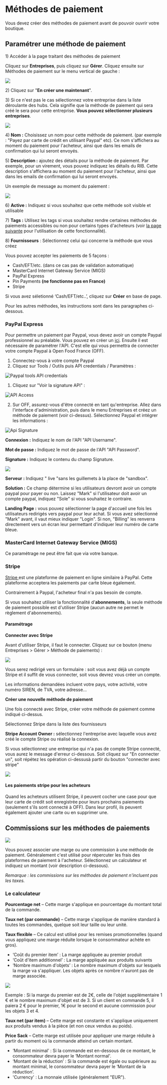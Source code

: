 # Méthodes de paiement

Vous devez créer des méthodes de paiement avant de pouvoir ouvrir votre boutique.

## Paramétrer une méthode de paiement

1\) Accéder à la page traitant des méthodes de paiement

Cliquez sur **Entreprises**, puis cliquez sur **Gérer**. Cliquez ensuite sur Méthodes de paiement sur le menu vertical de gauche :

![](../../.gitbook/assets/image%20%2816%29.png)

2\) Cliquez sur "**En créer une maintenant**".

3\) Si ce n'est pas le cas sélectionnez votre entreprise dans la liste déroulante des hubs. Cela signifie que la méthode de paiement qui sera créé le sera pour cette entreprise. **Vous pouvez sélectionner plusieurs entreprises**.

![](../../.gitbook/assets/image%20%2844%29.png)

4\) **Nom :** Choisissez un nom pour cette méthode de paiement. \(par exemple : "Payez par carte de crédit en utilisant Paypal" etc\). Ce nom s'affichera au moment du paiement pour l'acheteur, ainsi que dans les emails de confirmation qui lui seront envoyés.

5\) **Description :** ajoutez des détails pour la méthode de paiement. Par exemple, pour un virement, vous pouvez indiquez les détails du RIB. Cette description s'affichera au moment du paiement pour l'acheteur, ainsi que dans les emails de confirmation qui lui seront envoyés.

Un exemple de message au moment du paiement :

![](../../.gitbook/assets/image%20%2859%29.png)

 6\) **Active :** Indiquez si vous souhaitez que cette méthode soit visible et utilisable

7\) **Tags :** Utilisez les tags si vous souhaitez rendre certaines méthodes de paiements accessibles ou non pour certains types d'acheteurs \(voir [la page suivante](customized-shopping-experience.md#customer-tagging) pour l'utilisation de cette fonctionnalité\).

8\) **Fournisseurs** : Sélectionnez celui qui concerne la méthode que vous créez

Vous pouvez accepter les paiements de 5 façons :

* Cash/EFT/etc. \(dans ce cas pas de validation automatique\)
* MasterCard Internet Gateway Service \(MIGS\)
* PayPal Express
* Pin Payments **\(ne fonctionne pas en France\)**
* Stripe

Si vous avez séletionné ‘Cash/EFT/etc..’, cliquez sur **Créer** en base de page.

Pour les autres méthodes, les instructions sont dans les paragraphes ci-dessous.

### PayPal Express

Pour permettre un paiement par Paypal, vous devez avoir un compte Paypal professionnel au préalable. Vous pouvez en créer un [ici](https://www.paypal.com/fr/home). Ensuite il est nécessaire de paramétrer l'API. C'est elle qui vous permettra de connecter votre compte Paypal à Open Food France \(OFF\).

1. Connectez-vous à votre compte Paypal
2. Cliquez sur Tools / Outils puis API credentials / Paramètres :

![Paypal tools API credentials](https://openfoodnetwork.org/wp-content/uploads/2015/05/Paypal-tools-API-credentials.png)

1. Cliquez sur "Voir la signature API" :

![API Access](https://openfoodnetwork.org/wp-content/uploads/2015/05/API-Access.png)

2. Sur OFF, assurez-vous d'être connecté en tant qu'entreprise. Allez dans l'interface d'administration, puis dans le menu Entreprises et créez un méthode de paiement \(voir ci-dessus\). Sélectionnez Paypal et intégrer les informations :



![Api Signature](https://openfoodnetwork.org/wp-content/uploads/2015/05/Api-Signature.png)

**Connexion** **:** Indiquez le nom de l'API "API Username".

**Mot de passe :** Indiquez le mot de passe de l'API  "API Password".

**Signature :** Indiquez le contenu du champ Signature.

![](../../.gitbook/assets/image%20%2899%29.png)

**Serveur :** Indiquez " live "sans les guillemets à la place de "sandbox".

**Solution :** Ce champ détermine si les utilisateurs devront avoir un compte paypal pour payer ou non. Laissez "Mark" si l'utilisateur doit avoir un compte paypal, indiquez "Sole" si vous souhaitez le contraire.

**Landing Page :** vous pouvez sélectionner la page d'accueil une fois les utilisateurs redirigés vers paypal pour leur achat. Si vous avez sélectionné "Mark" avant, il vaut mieux indiquer "Login". Si non, "Billing" les renverra directement vers un écran leur permettant d'indiquer leur numéro de carte bleue.

### MasterCard Internet Gateway Service \(MIGS\)

Ce paramétrage ne peut être fait que via votre banque.

### Stripe

[Stripe ](https://stripe.com/au)est une plateforme de paiement en ligne similaire à PayPal. Cette plateforme acceptera les paiements par carte bleue également.

Contrairement à Paypal, l'acheteur final n'a pas besoin de compte. 

Si vous souhaitez utiliser la fonctionnalité d'**abonnements**, la seule méthode de paiement possible est d'utiliser Stripe \(aucun autre ne permet le règlement d'abonnements\).

#### Paramétrage

**Connecter avec Stripe**

Avant d'utiliser Stripe, il faut le connecter. Cliquez sur ce bouton \(menu Entreprises &gt; Gérer &gt; Méthode de paiements\) :

![](../../.gitbook/assets/image%20%2819%29.png)

Vous serez redirigé vers un formulaire : soit vous avez déjà un compte Stripe et il suffit de vous connecter, soit vous devrez vous créer un compte.

Les informations demandées incluent votre pays, votre activité, votre numéro SIREN, de TVA, votre adresse...

**Créer une nouvelle méthode de paiement**

Une fois connecté avec Stripe, créer votre méthode de paiement comme indiqué ci-dessus.

Sélectionnez Stripe dans la liste des fournisseurs

**Stripe Account Owner :** sélectionnez l'entreprise avec laquelle vous avez créé le compte Stripe ou réalisé la connexion.

Si vous sélectionnez une entreprise qui n'a pas de compte Stripe connecté, vous aurez le message d'erreur ci-dessous. Soit cliquez sur "En connecter un", soit répétez les opération ci-dessusà partir du bouton "connecter avec stripe"

![](../../.gitbook/assets/image%20%283%29.png)

#### Les paiements stripe pour les acheteurs

Quand les acheteurs utilisent Stripe, il peuvent cocher une case pour que leur carte de crédit soit enregistrée pour leurs prochains paiements \(seulement s'ils sont connecté à OFF\). Dans leur profil, ils peuvent également ajouter une carte ou en supprimer une.

## Commissions sur les méthodes de paiements

![](../../.gitbook/assets/image%20%2895%29.png)

Vous pouvez associer une marge ou une commission à une méthode de paiement. Généralement c'est utilisé pour répercuter les frais des plateformes de paiement à l'acheteur. Sélectionnez un calculateur et indiquez un montant \(voir description ci-dessous\). 

_Remarque : les commissions sur les méthodes de paiement n'incluent pas les taxes._

### Le calculateur

**Pourcentage net** – Cette marge s'applique en pourcentage du montant total de la commande.

**Taux net \(par commande\)** – Cette marge s'applique de manière standard à toutes les commandes, quelque soit leur taille ou leur unité.

**Taux flexible** – Ce calcul est utilisé pour les remises promotionnelles \(quand vous appliquez une marge réduite lorsque le consommateur achète en gros\).

* ‘Coût du premier item’ : La marge appliquée au premier produit
* ‘Coût d'item additionnel’ : La marge appliquée aux produits suivants
* ‘Nombre maximum d'objets’ : Le nombre maximum d'objets sur lesquels la marge va s'appliquer. Les objets après ce nombre n'auront pas de marge associée.

![](../../.gitbook/assets/image%20%2810%29.png)

Exemple :  Si la marge du premier est de 2€, celle de l'objet supplémentaire 1 € et le nombre maximum d'objet est de 3. Si un client en commande 5, il paiera 2 € pour le premier, 1€ pour le second et aucune commission pour les objets 3 et 4.

**Taux net \(par item\)** – Cette marge est constante et s'applique uniquement aux produits vendus à la pièce \(et non ceux vendus au poids\).

**Price Sack** – Cette marge est utilisée pour appliquer une marge réduite à partir du moment où la commande atteind un certain montant.

* ‘Montant minimal’ : Si la commande est en-dessous de ce montant, le consommateur devra payer le ‘Montant normal'.
* ‘Montant de la réduction’ : Si la commande est égale ou supérieure au montant minimal, le consommateur devra payer le ‘Montant de la réduction’.
* 'Currency' : La monnaie utilisée \(généralement "EUR"\).


